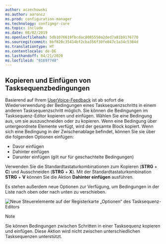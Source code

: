```yaml
---
author: aczechowski
ms.author: aaroncz
ms.prod: configuration-manager
ms.technology: configmgr-core
ms.topic: include
ms.date: 08/02/2019
ms.openlocfilehash: 5db1076619fbcdac8085550a2ded7a81b9176770
ms.sourcegitcommit: bbf820c35414bf2cba356f30fe047c1a34c5384d
ms.translationtype: HT
ms.contentlocale: de-DE
ms.lasthandoff: 04/21/2020
ms.locfileid: "81697748"
---
```

## <a name="copy-and-paste-task-sequence-conditions"></a><a name="bkmk_tscondition"></a> Kopieren und Einfügen von Tasksequenzbedingungen

<!-- 4621098 -->
Basierend auf Ihrem [UserVoice-Feedback](https://configurationmanager.uservoice.com/forums/300492-ideas/suggestions/31606324-allow-us-to-move-task-sequence-step-conditions) ist ab sofort die Wiederverwendung der Bedingungen eines Tasksequenzschritts in einem anderen Tasksequenzschritt möglich. Sie können die Bedingungen im Tasksequenz-Editor kopieren und einfügen. Wählen Sie eine Bedingung aus, um sie auszuschneiden oder zu kopieren. Wenn eine Bedingung über untergeordnete Elemente verfügt, wird der gesamte Block kopiert. Wenn sich eine Bedingung in der Zwischenablage befindet, können Sie sie über die folgenden Optionen einfügen:

- Davor einfügen
- Dahinter einfügen
- Darunter einfügen (gilt nur für geschachtelte Bedingungen)

Verwenden Sie die Standardtastaturkombinationen zum Kopieren (**STRG** + **C**) und Ausschneiden (**STRG** + **X**). Mit der Standardtastaturkombination **STRG** + **V** können Sie die Aktion **Dahinter einfügen** ausführen.

Es stehen außerdem neue Optionen zur Verfügung, um Bedingungen in der Liste nach oben oder nach unten zu verschieben.

![Neue Steuerelemente auf der Registerkarte „Optionen“ des Tasksequenz-Editors](../../media/4621098-copy-paste-ts-condition.png)

> [!Note]  
> Sie können Bedingungen zwischen Schritten in einer Tasksequenz kopieren und einfügen. Diese Aktion wird nicht zwischen unterschiedlichen Tasksequenzen unterstützt.
